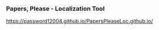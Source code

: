 ### **Papers, Please** - Localization Tool

https://password12004.github.io/PapersPleaseLoc.github.io/
